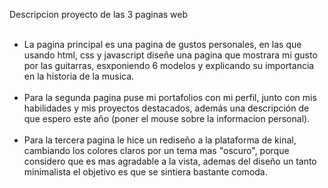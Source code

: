 Descripcion proyecto de las 3 paginas web<br><br>
- La pagina principal es una pagina de gustos personales, en las que usando html, css y javascript diseñe una pagina que 
mostrara mi gusto por las guitarras, esxponiendo 6 modelos y explicando su importancia en la historia de la musica.<br><br>
- Para la segunda pagina puse mi portafolios con mi perfil, junto con mis habilidades y mis proyectos destacados, además una descripción de que espero este año
  (poner el mouse sobre la informacion personal). <br><br>
- Para la tercera pagina le hice un rediseño a la plataforma de kinal, cambiando los colores claros por un tema mas "oscuro", porque considero
  que es mas agradable a la vista, ademas del diseño un tanto minimalista el objetivo es que se sintiera bastante comoda.<br><br>
